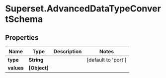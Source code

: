 # Superset.AdvancedDataTypeConvertSchema

## Properties
Name | Type | Description | Notes
------------ | ------------- | ------------- | -------------
**type** | **String** |  | [default to &#x27;port&#x27;]
**values** | **[Object]** |  | 
